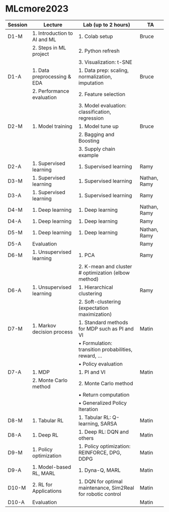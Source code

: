 # MLcmore2023

| Session | Lecture                          | Lab (up to 2 hours)                   | TA    |
| ------- | -------------------------------- | ------------------------------------- | ----- |
| D1-M    | 1. Introduction to AI and ML     | 1. Colab setup                        | Bruce |
|         | 2. Steps in ML project           | 2. Python refresh                     |       |
|         |                                  | 3. Visualization: t-SNE              |       |
| D1-A    | 1. Data preprocessing & EDA      | 1. Data prep: scaling, normalization, imputation | Bruce |
|         | 2. Performance evaluation        | 2. Feature selection                  |       |
|         |                                  | 3. Model evaluation: classification, regression |       |
| D2-M    | 1. Model training                | 1. Model tune up                      | Bruce |
|         |                                  | 2. Bagging and Boosting               |       |
|         |                                  | 3. Supply chain example               |       |
| D2-A    | 1. Supervised learning           | 1. Supervised learning                | Ramy  |
| D3-M    | 1. Supervised learning           | 1. Supervised learning                | Nathan, Ramy |
| D3-A    | 1. Supervised learning           | 1. Supervised learning                | Ramy  |
| D4-M    | 1. Deep learning                 | 1. Deep learning                      | Nathan, Ramy |
| D4-A    | 1. Deep learning                 | 1. Deep learning                      | Ramy  |
| D5-M    | 1. Deep learning                 | 1. Deep learning                      | Nathan, Ramy |
| D5-A    | Evaluation                       |                                      | Ramy  |
| D6-M    | 1. Unsupervised learning         | 1. PCA                                | Ramy  |
|         |                                  | 2. K-mean and cluster # optimization (elbow method) |       |
| D6-A    | 1. Unsupervised learning         | 1. Hierarchical clustering            | Ramy  |
|         |                                  | 2. Soft-clustering (expectation maximization) |       |
| D7-M    | 1. Markov decision process       | 1. Standard methods for MDP such as PI and VI | Matin |
|         |                                  | • Formulation: transition probabilities, reward, … |       |
|         |                                  | • Policy evaluation                   |       |
| D7-A    | 1. MDP                          | 1. PI and VI                          | Matin |
|         | 2. Monte Carlo method            | 2. Monte Carlo method                  |       |
|         |                                  | • Return computation                  |       |
|         |                                  | • Generalized Policy Iteration        |       |
| D8-M    | 1. Tabular RL                   | 1. Tabular RL: Q-learning, SARSA       | Matin |
| D8-A    | 1. Deep RL                      | 1. Deep RL: DQN and others            | Matin |
| D9-M    | 1. Policy optimization           | 1. Policy optimization: REINFORCE, DPG, DDPG | Matin |
| D9-A    | 1. Model-based RL, MARL          | 1. Dyna-Q, MARL                       | Matin |
| D10-M   | 2. RL for Applications           | 1. DQN for optimal maintenance, Sim2Real for robotic control | Matin |
| D10-A   | Evaluation                       |                                      | Matin |
